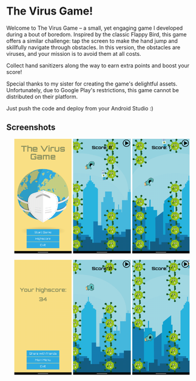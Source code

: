 # The Virus Game!
Welcome to The Virus Game – a small, yet engaging game I developed during a bout of boredom. Inspired by the classic Flappy Bird, this game offers a similar challenge: tap the screen to make the hand jump and skillfully navigate through obstacles. In this version, the obstacles are viruses, and your mission is to avoid them at all costs.

Collect hand sanitizers along the way to earn extra points and boost your score!

Special thanks to my sister for creating the game's delightful assets. Unfortunately, due to Google Play's restrictions, this game cannot be distributed on their platform.

Just push the code and deploy from your Android Studio :)


## Screenshots

<p align="center">
  <img src="./Screenshot_20200426-184043.png" alt="Main Menu" width="30%" />
  <img src="./Screenshot_20200503-140205.png" alt="Game Over Screen 1" width="30%" />
  <img src="./Screenshot_20200503-140308.png" alt="Game Over Screen 2" width="30%" />
</p>

<p align="center">
  <img src="./Screenshot_20200428-151357.png" alt="Gameplay 3" width="30%" />
  <img src="./Screenshot_20200503-140318.png" alt="Scoreboard" width="30%" />
  <img src="./Screenshot_20200503-140344.png" alt="Settings Menu" width="30%" />
</p>

